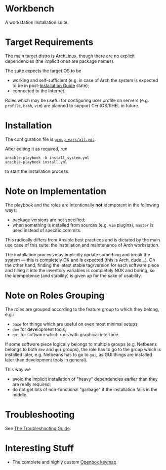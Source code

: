 Workbench
=========

A workstation installation suite.



Target Requirements
===================

The main target distro is ArchLinux, though there are no explicit dependencies (the
implicit ones are package names).

The suite expects the target OS to be

* working and self-sufficient (e.g. in case of Arch the system is expected to be
in post-[Installation Guide](https://wiki.archlinux.org/index.php/Installation_guide)
state);
* connected to the Internet.

Roles which may be useful for configuring user profile on servers (e.g.
`profile`, `bash`, `vim`) are planned to support CentOS/RHEL in future.



Installation
============

The configuration file is [`group_vars/all.yml`](group_vars/all.yml).

After editing it as required, run

```
ansible-playbook -b install_system.yml
ansible-playbook install.yml
```

to start the installation process.



Note on Implementation
======================

The playbook and the roles are intentionally **not** idempotent in the following ways:

* package versions are not specified;
* when something is installed from sources (e.g. `vim` plugins), `master` is used
instead of specific commits.

This radically differs from Ansible best practices and is dictated by the main use
case of this suite: the installation and maintenance of Arch workstation.

The installation process may implicitly update something and break the system &mdash;
this is completely OK and is expected (this is Arch, dude...).
On the other hand, finding the latest stable tag/version for each software
piece and filling it into the inventory variables is completely NOK and boring,
so the idempotence (and stability) is given up for the sake of usability.



Note on Roles Grouping
======================

The roles are grouped according to the feature group to which they belong, e.g.:

* `base` for things which are useful on even most minimal setups;
* `dev` for development tools;
* `gui` for software which runs with graphical interface.

If some software piece logically belongs to multiple groups (e.g. Netbeans belongs to
both `dev` and `gui` groups), the role has to go to the group which is installed later,
e.g. Netbeans has to go to `gui`, as GUI things are installed later than development
tools in general).

This way we

* avoid the implicit installation of "heavy" dependencies earlier than they are really required;
* do not get lots of non-functional "garbage" if the installation fails in the middle.



Troubleshooting
===============

See [The Troubleshooting Guide](TROUBLESHOOTING.md).



Interesting Stuff
=================

* The complete and highly custom [Openbox keymap](roles/gui/openbox/docs/keymap.md).
